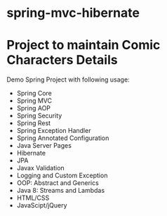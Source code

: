 # spring-mvc-hibernate
# Project to maintain Comic Characters Details
Demo Spring Project with following usage:
* Spring Core
* Spring MVC
* Spring AOP
* Spring Security
* Spring Rest
* Spring Exception Handler
* Spring Annotated Configuration
* Java Server Pages
* Hibernate
* JPA
* Javax Validation
* Logging and Custom Exception
* OOP: Abstract and Generics
* Java 8: Streams and Lambdas
* HTML/CSS
* JavaScipt/jQuery
